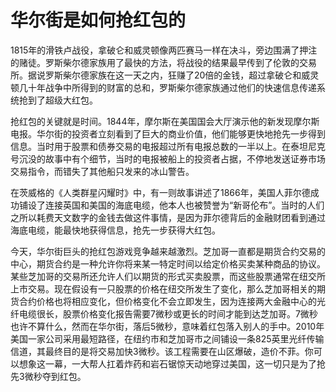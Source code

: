 # 华尔街是如何抢红包的

1815年的滑铁卢战役，拿破仑和威灵顿像两匹赛马一样在决斗，旁边围满了押注的赌徒。罗斯柴尔德家族用了最快的方法，将战役的结果最早传到了伦敦的交易所。据说罗斯柴尔德家族在这一天之内，狂赚了20倍的金钱，超过拿破仑和威灵顿几十年战争中所得到的财富的总和，罗斯柴尔德家族通过他们的快速信息传递系统抢到了超级大红包。 

抢红包的关键就是时间。1844年，摩尔斯在美国国会大厅演示他的新发现摩尔斯电报。华尔街的投资者立刻看到了巨大的商业价值，他们能够更快地抢先一步得到信息。当时用于股票和债券交易的电报超过所有电报总数的一半以上。在泰坦尼克号沉没的故事中有个细节，当时的电报被船上的投资者占据，不停地发送证券市场交易指令，而错失了其他船只发来的冰山警告。 

在茨威格的《人类群星闪耀时》中，有一则故事讲述了1866年，美国人菲尔德成功铺设了连接英国和美国的海底电缆，他本人也被赞誉为“新哥伦布”。当时的人们之所以耗费天文数字的金钱去做这件事情，是因为菲尔德背后的金融财团看到通过海底电缆，能最快地获得信息，抢先一步获得大红包。 

今天，华尔街巨头的抢红包游戏竞争越来越激烈。芝加哥一直都是期货合约交易的中心，期货合约是一种允许你将来某一特定时间以给定价格买卖某种商品的协议。某些芝加哥的交易所还允许人们以期货的形式买卖股票，而这些股票通常在纽交所上市交易。现在假设有一只股票的价格在纽交所发生了变化，那么芝加哥相关的期货合约价格也将相应变化，但价格变化不会立即发生，因为连接两大金融中心的光纤电缆很长，股票价格变化报告需要7微秒或更长的时间才能到达芝加哥。7微秒也许不算什么，然而在华尔街，落后5微秒，意味着红包落入别人的手中。2010年美国一家公司采用最短路径，在纽约市和芝加哥市之间铺设一条825英里光纤传输信道，其最终目的是将交易加快3微秒。该工程需要在山区爆破，造价不菲。你可以想象这一幕，一大帮人扛着炸药和岩石锯惊天动地穿过美国，这一切只是为了抢先3微秒夺到红包。
